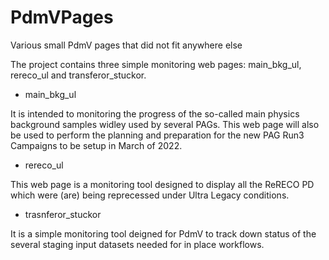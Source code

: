 # PdmVPages
Various small PdmV pages that did not fit anywhere else

The project contains three simple monitoring web pages: main_bkg_ul, rereco_ul and transferor_stuckor.

- main_bkg_ul

It is intended to monitoring the progress of the so-called main physics background samples widley used by several PAGs. 
This web page will also be used to perform the planning and preparation for the new PAG Run3 Campaigns to be setup in March of 2022.

- rereco_ul

This web page is a monitoring tool designed to display all the ReRECO PD which were (are) being reprecessed under Ultra Legacy conditions.

- trasnferor_stuckor

It is a simple monitoring tool deigned for PdmV to track down status of the several staging input datasets needed for in place workflows.

